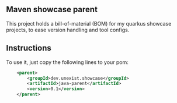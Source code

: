 Maven showcase parent
----
This project holds a bill-of-material (BOM) for my quarkus showcase projects, to ease
version handling and tool configs.

Instructions
----
To use it, just copy the following lines to your pom:


```xml
    <parent>
        <groupId>dev.unexist.showcase</groupId>
        <artifactId>java-parent</artifactId>
        <version>0.1</version>
    </parent>
```